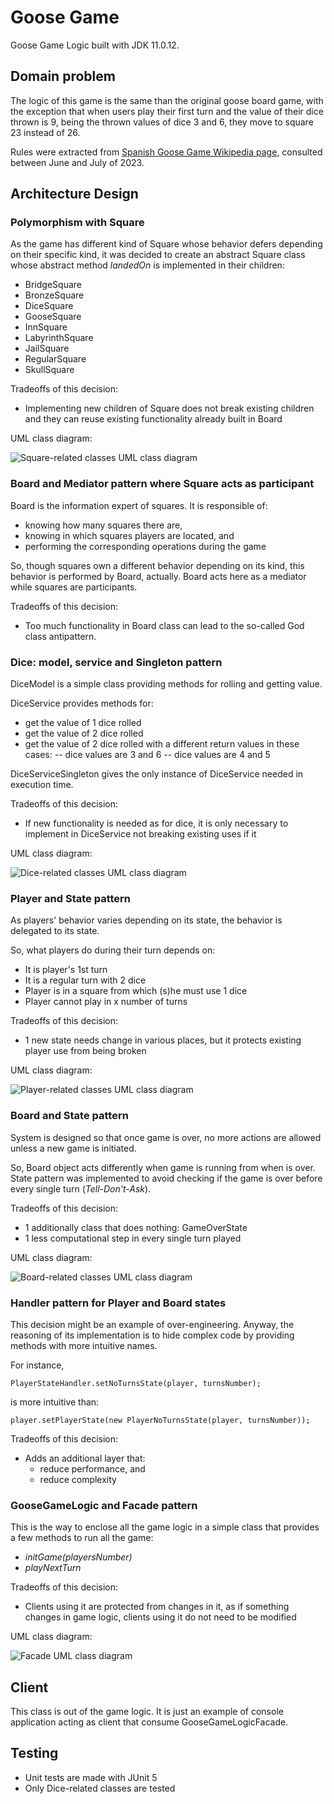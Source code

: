 # Goose Game
Goose Game Logic built with JDK 11.0.12.

## Domain problem
The logic of this game is the same than the original goose board game, with the exception that when users play their first turn and the value of their dice thrown is 9, being the thrown values of dice 3 and 6, they move to square 23 instead of 26.

Rules were extracted from [Spanish Goose Game Wikipedia page](https://es.wikipedia.org/wiki/Juego_de_la_oca), consulted between June and July of 2023.

## Architecture Design

### Polymorphism with Square
As the game has different kind of Square whose behavior defers depending on their specific kind, it was decided to create an abstract Square class whose abstract method *landedOn* is implemented in their children:
- BridgeSquare
- BronzeSquare
- DiceSquare
- GooseSquare
- InnSquare
- LabyrinthSquare
- JailSquare
- RegularSquare
- SkullSquare

Tradeoffs of this decision:
- Implementing new children of Square does not break existing children and they can reuse existing functionality already built in Board

UML class diagram:

![Square-related classes UML class diagram](./docsImages/square.PNG)

### Board and Mediator pattern where Square acts as participant
Board is the information expert of squares. It is responsible of:
- knowing how many squares there are,
- knowing in which squares players are located, and
- performing the corresponding operations during the game

So, though squares own a different behavior depending on its kind, this behavior is performed by Board, actually. Board acts here as a mediator while squares are participants.

Tradeoffs of this decision:
- Too much functionality in Board class can lead to the so-called God class antipattern.

### Dice: model, service and Singleton pattern
DiceModel is a simple class providing methods for rolling and getting value.

DiceService provides methods for:
- get the value of 1 dice rolled
- get the value of 2 dice rolled
- get the value of 2 dice rolled with a different return values in these cases:
-- dice values are 3 and 6
-- dice values are 4 and 5

DiceServiceSingleton gives the only instance of DiceService needed in execution time.

Tradeoffs of this decision:
- If new functionality is needed as for dice, it is only necessary to implement in DiceService not breaking existing uses if it

UML class diagram:

![Dice-related classes UML class diagram](./docsImages/dice.PNG)

### Player and State pattern
As players' behavior varies depending on its state, the behavior is delegated to its state.

So, what players do during their turn depends on:
- It is player's 1st turn
- It is a regular turn with 2 dice
- Player is in a square from which (s)he must use 1 dice
- Player cannot play in x number of turns

Tradeoffs of this decision:
- 1 new state needs change in various places, but it protects existing player use from being broken

UML class diagram:

![Player-related classes UML class diagram](./docsImages/player.PNG)

### Board and State pattern
System is designed so that once game is over, no more actions are allowed unless a new game is initiated.

So, Board object acts differently when game is running from when is over. State pattern was implemented to avoid checking if the game is over before every single turn (*Tell-Don't-Ask*).

Tradeoffs of this decision:
- 1 additionally class that does nothing: GameOverState
- 1 less computational step in every single turn played

UML class diagram:

![Board-related classes UML class diagram](./docsImages/board.PNG)

### Handler pattern for Player and Board states
This decision might be an example of over-engineering. Anyway, the reasoning of its implementation is to hide complex code by providing methods with more intuitive names.

For instance,

`PlayerStateHandler.setNoTurnsState(player, turnsNumber);`

is more intuitive than:

`player.setPlayerState(new PlayerNoTurnsState(player, turnsNumber));`

Tradeoffs of this decision:
- Adds an additional layer that:
  - reduce performance, and
  - reduce complexity

### GooseGameLogic and Facade pattern
This is the way to enclose all the game logic in a simple class that provides a few methods to run all the game:
- *initGame(playersNumber)*
- *playNextTurn*

Tradeoffs of this decision:
- Clients using it are protected from changes in it, as if something changes in game logic, clients using it do not need to be modified

UML class diagram:

![Facade UML class diagram](./docsImages/game.PNG)

## Client
This class is out of the game logic. It is just an example of console application acting as client that consume GooseGameLogicFacade.

## Testing
- Unit tests are made with JUnit 5
- Only Dice-related classes are tested

